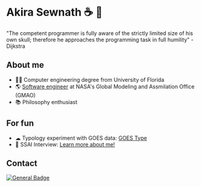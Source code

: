# Akira Sewnath ☕ 🌲

"The competent programmer is fully aware of the strictly limited size of his own skull; therefore he approaches the programming task in full humility" -Dijkstra

## About me

- 👩‍🎓 Computer engineering degree from University of Florida
- 🌎 [Software engineer](https://science.gsfc.nasa.gov/sed/bio/akira.sewnath) at NASA's Global Modeling and Assmilation Office (GMAO)
- 📚 Philosophy enthusiast

## For fun
- ☁ Typology experiment with GOES data: [GOES Type](https://asewnath.github.io/goes_type/)
- 🤝 SSAI Interview: [Learn more about me!](https://www.ssaihq.com/news/-/articles/meet-akira-sewnath?backURL=https%3A%2F%2Fwww.ssaihq.com%2Fnews%3Fp_p_id%3Dcom_liferay_asset_publisher_web_portlet_AssetPublisherPortlet_INSTANCE_uvyc%26p_p_lifecycle%3D0%26p_p_state%3Dnormal%26p_p_mode%3Dview)

## Contact
[![General Badge](https://img.shields.io/badge/LinkedIn-0077B5?style=for-the-badge&logo=linkedin&logoColor=white)](https://www.linkedin.com/in/akira-sewnath-1bbb26105/)

<!--
**asewnath/asewnath** is a ✨ _special_ ✨ repository because its `README.md` (this file) appears on your GitHub profile.

Here are some ideas to get you started:

- 🔭 I’m currently working on ...
- 🌱 I’m currently learning ...
- 👯 I’m looking to collaborate on ...
- 🤔 I’m looking for help with ...
- 💬 Ask me about ...
- 📫 How to reach me: ...
- 😄 Pronouns: ...
- ⚡ Fun fact: ...
-->
